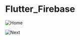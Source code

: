 # Flutter_Firebase


![Home](https://github.com/praveenhonavar/Flutter_Projects/blob/master/flutter_signin_firebase/assests/flutter_01.png)


![Next](https://github.com/praveenhonavar/Flutter_Projects/blob/master/flutter_signin_firebase/assests/flutter_02.png)

